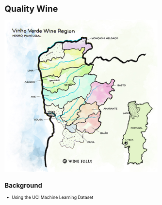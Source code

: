 # Quality Wine

![vinhoverdemap.jpg](static/images/vinhoverdemap.jpg)

## Background

* Using the UCI Machine Learning Dataset
